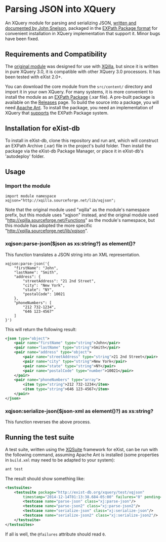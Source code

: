 # Parsing JSON into XQuery

An XQuery module for parsing and serializing JSON, 
[written and documented by John Snelson](http://john.snelson.org.uk/post/48547628468/parsing-json-into-xquery), packaged in the 
[EXPath Package format](http://www.expath.org/spec/pkg) for convenient installation in XQuery implementation that 
support it. Minor bugs have been fixed.

## Requirements and Compatibility

The [original module](http://xqilla.hg.sourceforge.net/hgweb/xqilla/xqilla/file/6458513c94c0/src/functions/XQillaModule.xq)
was designed for use with [XQilla](http://xqilla.sourceforge.net/HomePage), but since it is written in pure XQuery 3.0, 
it is compatible with other XQuery 3.0 processors.  It has been tested with eXist 2.0+.  

You can download the core module from the `src/content/` directory and import it in your own XQuery. 
For many systems, it is more convenient to install the module as an [EXPath Package](http://expath.org/modules/pkg/) (.xar file). 
A pre-built package is available on the [Releases](https://github.com/joewiz/xqjson/releases) page. 
To build the source into a package, you will need [Apache Ant](http://ant.apache.org/). 
To install the package, you need an implementation of XQuery that [supports](http://expath.org/modules/pkg/implems) the EXPath Package system.

## Installation for eXist-db

To install in eXist-db, clone this repository and run ant, which will construct an EXPath Archive (.xar) file in the 
project's build folder. Then install the package via the eXist-db Package Manager, or place it in eXist-db's 'autodeploy' folder.

## Usage

### Import the module

    import module namespace xqjson="http://xqilla.sourceforge.net/lib/xqjson";

Note that the original module used "xqilla" as the module's namespace prefix, but this module uses "xqjson" instead, 
and the original module used "http://xqilla.sourceforge.net/Functions" as the module's namespace, but this module has 
adopted the more specific "http://xqilla.sourceforge.net/lib/xqjson".

### xqjson:parse-json($json as xs:string?) as element()?

This function translates a JSON string into an XML representation.  

```xquery
xqjson:parse-json('{
    "firstName": "John",
    "lastName": "Smith",
    "address": {
        "streetAddress": "21 2nd Street",
        "city": "New York",
        "state": "NY",
        "postalCode": 10021
    },
    "phoneNumbers": [
        "212 732-1234",
        "646 123-4567"
    ]
}')
```
    
This will return the following result:

```xml
<json type="object">
    <pair name="firstName" type="string">John</pair>
    <pair name="lastName" type="string">Smith</pair>
    <pair name="address" type="object">
        <pair name="streetAddress" type="string">21 2nd Street</pair>
        <pair name="city" type="string">New York</pair>
        <pair name="state" type="string">NY</pair>
        <pair name="postalCode" type="number">10021</pair>
    </pair>
    <pair name="phoneNumbers" type="array">
        <item type="string">212 732-1234</item>
        <item type="string">646 123-4567</item>
    </pair>
</json>
```

### xqjson:serialize-json($json-xml as element()?) as xs:string?

This function reverses the above process.

## Running the test suite

A test suite, written using the [XQSuite]() framework for eXist, can be run with the following command, assuming
Apache Ant is installed (some properties in `build.xml` may need to be adapted to your system):

```bash
ant test
```

The result should show something like:

```xml
<testsuites>
    <testsuite package="http://exist-db.org/xquery/test/xqjson"
        timestamp="2014-12-14T01:13:38.684-05:00" failures="0" pending="0" tests="4" time="PT0.03S">
        <testcase name="parse-json" class="xj:parse-json"/>
        <testcase name="parse-json2" class="xj:parse-json2"/>
        <testcase name="serialize-json" class="xj:serialize-json"/>
        <testcase name="serialize-json2" class="xj:serialize-json2"/>
    </testsuite>
</testsuites>
```

If all is well, the `@failures` attribute should read `0`.